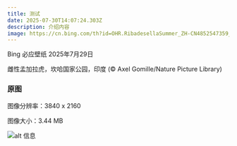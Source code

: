 ```yaml
---
title: 测试
date: 2025-07-30T14:07:24.303Z
description: 介绍内容
image: https://cn.bing.com/th?id=OHR.RibadesellaSummer_ZH-CN4852547359_1920x1080.jpg
---
```

Bing 必应壁纸 2025年7月29日

雌性孟加拉虎，坎哈国家公园，印度 (© Axel Gomille/Nature Picture Library)



### 原图

图像分辨率：3840 x 2160

图像大小：3.44 MB

![alt 信息](https://cn.bing.com/th?id=OHR.RibadesellaSummer_ZH-CN4852547359_UHD.jpg "图片标题")